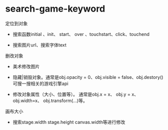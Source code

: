# search-game-keyword

定位到对象

 * 搜索函数initial 、init、 start、 over 、touchstart、click、touchend
 
 * 搜索图片url、搜索字体text

删改对象

  * 美术修改图片
  
  * 隐藏|销毁对象。通常是obj.opacity = 0、obj.visible = false、obj.destory() 可搜一搜相关的游戏引擎api
  
  * 修改对象属性（大小、位置等）。  通常是obj.x = x、 obj.y = x、obj.width=x、 obj.transform(...)等。
  

 画布大小

  * 搜索stage.width stage.height canvas.width等进行修改
 

